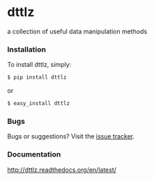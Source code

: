 dttlz
=====


a collection of useful data manipulation methods


### Installation


To install dttlz, simply:

```bash
$ pip install dttlz
```

or

```bash
$ easy_install dttlz
```


### Bugs

Bugs or suggestions? Visit the [issue tracker](https://github.com/asciimoo/dttlz/issues).


### Documentation

http://dttlz.readthedocs.org/en/latest/

